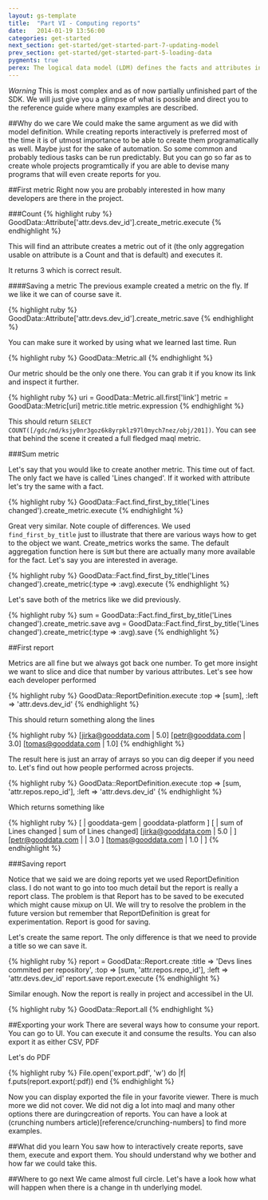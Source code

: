 ```yaml
---
layout: gs-template
title:  "Part VI - Computing reports"
date:   2014-01-19 13:56:00
categories: get-started
next_section: get-started/get-started-part-7-updating-model
prev_section: get-started/get-started-part-5-loading-data
pygments: true
perex: The logical data model (LDM) defines the facts and attributes in your project, as well as their relationships. Let’s have a look at how to create a project’s LDM using Ruby SDK. Then, we compare this method with other approaches.
---
```


*Warning*
This is most complex and as of now partially unfinished part of the SDK. We will just give you a glimpse of what is possible and direct you to the reference guide where many examples are described.

##Why do we care
We could make the same argument as we did with model definition. While creating reports interactively is preferred most of the time it is of utmost importance to be able to create them programatically as well. Maybe just for the sake of automation. So some common and probably tedious tasks can be run predictably. But you can go so far as to create whole projects programtically if you are able to devise many programs that will even create reports for you.

##First metric
Right now you are probably interested in how many developers are there in the project.

###Count
{% highlight ruby %}
GoodData::Attribute['attr.devs.dev_id'].create_metric.execute
{% endhighlight %}

This will find an attribute creates a metric out of it (the only aggregation usable on attribute is a Count and that is default) and executes it.

It returns 3 which is correct result.

####Saving a metric
The previous example created a metric on the fly. If we like it we can of course save it.

{% highlight ruby %}
GoodData::Attribute['attr.devs.dev_id'].create_metric.save
{% endhighlight %}

You can make sure it worked by using what we learned last time. Run

{% highlight ruby %}
GoodData::Metric.all
{% endhighlight %}

Our metric should be the only one there. You can grab it if you know its link and inspect it further.

{% highlight ruby %}
uri = GoodData::Metric.all.first['link']
metric = GoodData::Metric[uri]
metric.title
metric.expression
{% endhighlight %}

This should return `SELECT COUNT([/gdc/md/ksjy0nr3goz6k8yrpklz97l0mych7nez/obj/201])`. You can see that behind the scene it created a full fledged maql metric.

###Sum metric

Let's say that you would like to create another metric. This time out of fact. The only fact we have is called 'Lines changed'. If it worked with attribute let's try the same with a fact.

{% highlight ruby %}
GoodData::Fact.find_first_by_title('Lines changed').create_metric.execute
{% endhighlight %}

Great very similar. Note couple of differences. We used `find_first_by_title` just to illustrate that there are various ways how to get to the object we want. Create_metrics works the same. The default aggregation function here is `SUM` but there are actually many more available for the fact. Let's say you are interested in average.

{% highlight ruby %}
GoodData::Fact.find_first_by_title('Lines changed').create_metric(:type => :avg).execute
{% endhighlight %}

Let's save both of the metrics like we did previously.

{% highlight ruby %}
sum = GoodData::Fact.find_first_by_title('Lines changed').create_metric.save
avg = GoodData::Fact.find_first_by_title('Lines changed').create_metric(:type => :avg).save
{% endhighlight %}

##First report

Metrics are all fine but we always got back one number. To get more insight we want to slice and dice that number by various attributes. Let's see how each developer performed

{% highlight ruby %}
GoodData::ReportDefinition.execute :top => [sum], :left => 'attr.devs.dev_id'
{% endhighlight %}

This should return something along the lines

{% highlight ruby %}
[jirka@gooddata.com | 5.0]
[petr@gooddata.com  | 3.0]
[tomas@gooddata.com | 1.0]
{% endhighlight %}

The result here is just an array of arrays so you can dig deeper if you need to. Let's find out how people performed across projects.

{% highlight ruby %}
GoodData::ReportDefinition.execute :top => [sum, 'attr.repos.repo_id'], :left => 'attr.devs.dev_id'
{% endhighlight %}

Which returns something like

{% highlight ruby %}
[                   |     gooddata-gem     |  gooddata-platform  ]
[                   | sum of Lines changed | sum of Lines changed]
[jirka@gooddata.com | 5.0                  |                     ]
[petr@gooddata.com  |                      | 3.0                 ]
[tomas@gooddata.com | 1.0                  |                     ]
{% endhighlight %}

###Saving report

Notice that we said we are doing reports yet we used ReportDefinition class. I do not want to go into too much detail but the report is really a report class. The problem is that Report has to be saved to be executed which might cause mixup on UI. We will try to resolve the problem in the future version but remember that ReportDefinition is great for experimentation. Report is good for saving.

Let's create the same report. The only difference is that we need to provide a title so we can save it.

{% highlight ruby %}
report = GoodData::Report.create :title => 'Devs lines commited per repository', :top => [sum, 'attr.repos.repo_id'], :left => 'attr.devs.dev_id'
report.save
report.execute
{% endhighlight %}

Similar enough. Now the report is really in project and accessibel in the UI.

{% highlight ruby %}
GoodData::Report.all
{% endhighlight %}

##Exporting your work
There are several ways how to consume your report. You can go to UI. You can execute it and consume the results. You can also export it as either CSV, PDF

Let's do PDF

{% highlight ruby %}
File.open('export.pdf', 'w') do |f|
  f.puts(report.export(:pdf))
end
{% endhighlight %}

Now you can display exported the file in your favorite viewer. There is much more we did not cover. We did not dig a lot into maql and many other options there are duringcreation of reports. You can have a look at (crunching numbers article)[reference/crunching-numbers] to find more examples.

##What did you learn
You saw how to interactively create reports, save them, execute and export them. You should understand why we bother and how far we could take this.

##Where to go next
We came almost full circle. Let's have a look how what will happen when there is a change in th underlying model.